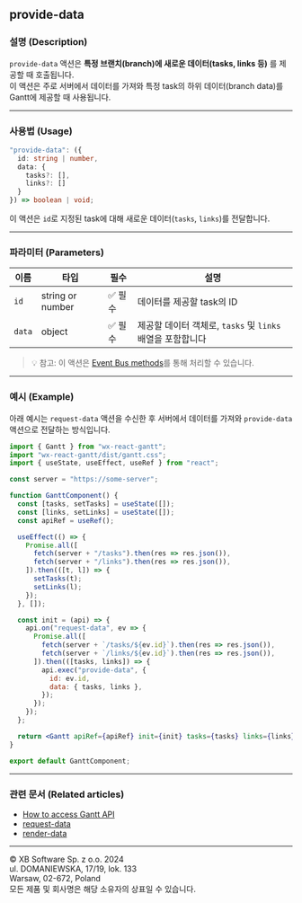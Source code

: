 ## provide-data

### 설명 (Description)

`provide-data` 액션은 **특정 브랜치(branch)에 새로운 데이터(tasks, links 등)** 를 제공할 때 호출됩니다.  
이 액션은 주로 서버에서 데이터를 가져와 특정 task의 하위 데이터(branch data)를 Gantt에 제공할 때 사용됩니다.

---

### 사용법 (Usage)

```typescript
"provide-data": ({
  id: string | number,
  data: {
    tasks?: [],
    links?: []
  }
}) => boolean | void;
```

이 액션은 `id`로 지정된 task에 대해 새로운 데이터(`tasks`, `links`)를 전달합니다.

---

### 파라미터 (Parameters)

| 이름 | 타입 | 필수 | 설명 |
|------|------|------|------|
| `id` | string or number | ✅ 필수 | 데이터를 제공할 task의 ID |
| `data` | object | ✅ 필수 | 제공할 데이터 객체로, `tasks` 및 `links` 배열을 포함합니다 |

> 💡 참고: 이 액션은 [Event Bus methods](https://docs.svar.dev/react/gantt/api/overview/methods_overview)를 통해 처리할 수 있습니다.

---

### 예시 (Example)

아래 예시는 `request-data` 액션을 수신한 후 서버에서 데이터를 가져와 `provide-data` 액션으로 전달하는 방식입니다.

```jsx
import { Gantt } from "wx-react-gantt";
import "wx-react-gantt/dist/gantt.css";
import { useState, useEffect, useRef } from "react";

const server = "https://some-server";

function GanttComponent() {
  const [tasks, setTasks] = useState([]);
  const [links, setLinks] = useState([]);
  const apiRef = useRef();

  useEffect(() => {
    Promise.all([
      fetch(server + "/tasks").then(res => res.json()),
      fetch(server + "/links").then(res => res.json()),
    ]).then(([t, l]) => {
      setTasks(t);
      setLinks(l);
    });
  }, []);

  const init = (api) => {
    api.on("request-data", ev => {
      Promise.all([
        fetch(server + `/tasks/${ev.id}`).then(res => res.json()),
        fetch(server + `/links/${ev.id}`).then(res => res.json()),
      ]).then(([tasks, links]) => {
        api.exec("provide-data", {
          id: ev.id,
          data: { tasks, links },
        });
      });
    });
  };

  return <Gantt apiRef={apiRef} init={init} tasks={tasks} links={links} />;
}

export default GanttComponent;
```

---

### 관련 문서 (Related articles)

- [How to access Gantt API](https://docs.svar.dev/react/gantt/api/how_to_access_api)
- [request-data](https://docs.svar.dev/react/gantt/api/actions/request-data)
- [render-data](https://docs.svar.dev/react/gantt/api/actions/render-data)

---

© XB Software Sp. z o.o. 2024  
ul. DOMANIEWSKA, 17/19, lok. 133  
Warsaw, 02-672, Poland  
모든 제품 및 회사명은 해당 소유자의 상표일 수 있습니다.
